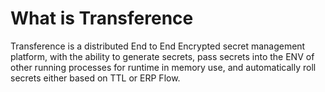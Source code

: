 # What is Transference
Transference is a distributed End to End Encrypted secret management platform,
with the ability to generate secrets, pass secrets into the ENV of other running processes for runtime in memory use,
and automatically roll secrets either based on TTL or ERP Flow.
